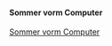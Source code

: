 #### Sommer vorm Computer
[Sommer vorm Computer](https://www.zeit.de/digital/games/2018-11/videospiele-ddr-computer-kinder-elektronik-informatik/komplettansicht)
